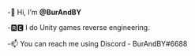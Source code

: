 -👋 Hi, I’m **@BurAndBY**

-🆁🅴 I do Unity games reverse engineering.

-📫  You can reach me using Discord - BurAndBY#6688

